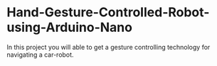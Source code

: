 # Hand-Gesture-Controlled-Robot-using-Arduino-Nano
In this project you will able to get a gesture controlling technology for navigating a car-robot.

